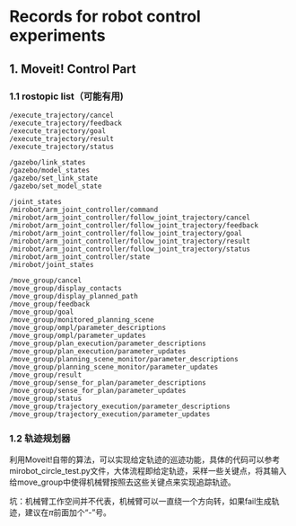 # Records for robot control experiments

## 1. Moveit! Control Part

### 1.1 rostopic list（可能有用)

```Rostopic
/execute_trajectory/cancel
/execute_trajectory/feedback
/execute_trajectory/goal
/execute_trajectory/result
/execute_trajectory/status

/gazebo/link_states
/gazebo/model_states
/gazebo/set_link_state
/gazebo/set_model_state

/joint_states
/mirobot/arm_joint_controller/command
/mirobot/arm_joint_controller/follow_joint_trajectory/cancel
/mirobot/arm_joint_controller/follow_joint_trajectory/feedback
/mirobot/arm_joint_controller/follow_joint_trajectory/goal
/mirobot/arm_joint_controller/follow_joint_trajectory/result
/mirobot/arm_joint_controller/follow_joint_trajectory/status
/mirobot/arm_joint_controller/state
/mirobot/joint_states

/move_group/cancel
/move_group/display_contacts
/move_group/display_planned_path
/move_group/feedback
/move_group/goal
/move_group/monitored_planning_scene
/move_group/ompl/parameter_descriptions
/move_group/ompl/parameter_updates
/move_group/plan_execution/parameter_descriptions
/move_group/plan_execution/parameter_updates
/move_group/planning_scene_monitor/parameter_descriptions
/move_group/planning_scene_monitor/parameter_updates
/move_group/result
/move_group/sense_for_plan/parameter_descriptions
/move_group/sense_for_plan/parameter_updates
/move_group/status
/move_group/trajectory_execution/parameter_descriptions
/move_group/trajectory_execution/parameter_updates
```



### 1.2 轨迹规划器

利用Moveit!自带的算法，可以实现给定轨迹的巡迹功能，具体的代码可以参考mirobot_circle_test.py文件，大体流程即给定轨迹，采样一些关键点，将其输入给move_group中使得机械臂按照去这些关键点来实现追踪轨迹。

坑：机械臂工作空间并不代表，机械臂可以一直绕一个方向转，如果fail生成轨迹，建议在$\pi$前面加个“-”号。
